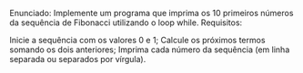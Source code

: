 Enunciado:
Implemente um programa que imprima os 10 primeiros números da sequência de Fibonacci utilizando o loop while.
Requisitos:

Inicie a sequência com os valores 0 e 1;
Calcule os próximos termos somando os dois anteriores;
Imprima cada número da sequência (em linha separada ou separados por vírgula).
